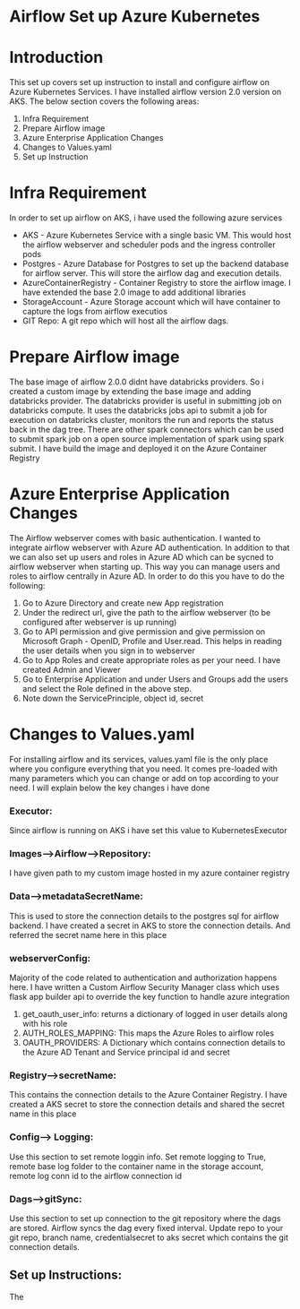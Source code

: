 # Airflow Set up Azure Kubernetes
# Introduction
  This set up covers set up instruction to install and configure airflow on Azure Kubernetes Services. I have installed airflow version 2.0 version on AKS.
  The below section covers the following areas:
  1. Infra Requirement
  2. Prepare Airflow image
  3. Azure Enterprise Application Changes
  4. Changes to Values.yaml
  5. Set up Instruction

# Infra Requirement
  In order to set up airflow on AKS, i have used the following azure services
   - AKS - Azure Kubernetes Service with a single basic VM. This would host the airflow webserver and scheduler pods and the ingress controller pods
   - Postgres - Azure Database for Postgres to set up the backend database for airflow server. This will store the airflow dag and execution details.
   - AzureContainerRegistry - Container Registry to store the airflow image. I have extended the base 2.0 image to add additional libraries
   - StorageAccount - Azure Storage account which will have container to capture the logs from airflow executios
   - GIT Repo: A git repo which will host all the airflow dags.
 
 # Prepare Airflow image
  The base image of airflow 2.0.0 didnt have databricks providers. So i created a custom image by extending the base image and adding databricks provider. The databricks provider is useful in submitting job on databricks compute. It uses the databricks jobs api to submit a job for execution on databricks cluster, monitors the run and reports the status back in the dag tree. There are other spark connectors which can be used to submit spark job on a open source implementation of spark using spark submit. I have build the image and deployed it on the Azure Container Registry
  
 # Azure Enterprise Application Changes
 The Airflow webserver comes with basic authentication. I wanted to integrate airflow webserver with Azure AD authentication. In addition to that we can also set up users and roles in Azure AD which can be sycned to airflow webserver when starting up. This way you can manage users and roles to airflow centrally in Azure AD. In order to do this you have to do the following:
  1. Go to Azure Directory and create new App registration
  2. Under the redirect url, give the path to the airflow webserver (to be configured after webserver is up running)
  3. Go to API permission and give permission and give permission on Microsoft Graph - OpenID, Profile and User.read. This helps in reading the user details when you sign in to webserver
  4. Go to App Roles and create appropriate roles as per your need. I have created Admin and Viewer
  5. Go to Enterprise Application and under Users and Groups add the users and select the Role defined in the above step.
  6. Note down the ServicePrinciple, object id, secret
    
 # Changes to Values.yaml
  For installing airflow and its services, values.yaml file is the only place where you configure everything that you need. It comes pre-loaded with many parameters which you can change or add on top according to your need. I will explain below the key changes i have done 
  ### Executor: 
   Since airflow is running on AKS i have set this value to KubernetesExecutor
  ### Images-->Airflow-->Repository:
   I have given path to my custom image hosted in my azure container registry
  ### Data-->metadataSecretName:
   This is used to store the connection details to the postgres sql for airflow backend. I have created a secret in AKS to store the connection details. And referred the secret name here in this place
  ### webserverConfig:
   Majority of the code related to authentication and authorization happens here. I have written a Custom Airflow Security Manager class which uses flask app builder api to override the key function to handle azure integration
   1. get_oauth_user_info: returns a dictionary of logged in user details along with his role
   2. AUTH_ROLES_MAPPING: This maps the Azure Roles to airflow roles
   3. OAUTH_PROVIDERS: A Dictionary which contains connection details to the Azure AD Tenant and Service principal id and secret
  ### Registry-->secretName:
   This contains the connection details to the Azure Container Registry. I have created a AKS secret to store the connection details and shared the secret name in this place
  ### Config--> Logging:
   Use this section to set remote loggin info. Set remote logging to True, remote base log folder to the container name in the storage account, remote log conn id to the airflow connection id
  ### Dags-->gitSync:
   Use this section to set up connection to the git repository where the dags are stored. Airflow syncs the dag every fixed interval. Update repo to your git repo, branch name, credentialsecret to aks secret which contains the git connection details.
 
 ## Set up Instructions:
 
 The
 
 
 
 
 
 
 
 
 
 
 
 
 
 
 
 
 
